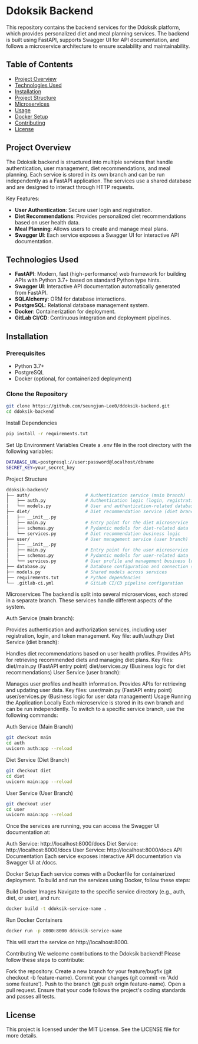 # Ddoksik Backend

This repository contains the backend services for the Ddoksik platform, which provides personalized diet and meal planning services. The backend is built using FastAPI, supports Swagger UI for API documentation, and follows a microservice architecture to ensure scalability and maintainability.

## Table of Contents

- [Project Overview](#project-overview)
- [Technologies Used](#technologies-used)
- [Installation](#installation)
- [Project Structure](#project-structure)
- [Microservices](#microservices)
- [Usage](#usage)
- [Docker Setup](#docker-setup)
- [Contributing](#contributing)
- [License](#license)

## Project Overview

The Ddoksik backend is structured into multiple services that handle authentication, user management, diet recommendations, and meal planning. Each service is stored in its own branch and can be run independently as a FastAPI application. The services use a shared database and are designed to interact through HTTP requests.

Key Features:
- **User Authentication**: Secure user login and registration.
- **Diet Recommendations**: Provides personalized diet recommendations based on user health data.
- **Meal Planning**: Allows users to create and manage meal plans.
- **Swagger UI**: Each service exposes a Swagger UI for interactive API documentation.

## Technologies Used

- **FastAPI**: Modern, fast (high-performance) web framework for building APIs with Python 3.7+ based on standard Python type hints.
- **Swagger UI**: Interactive API documentation automatically generated from FastAPI.
- **SQLAlchemy**: ORM for database interactions.
- **PostgreSQL**: Relational database management system.
- **Docker**: Containerization for deployment.
- **GitLab CI/CD**: Continuous integration and deployment pipelines.

## Installation

### Prerequisites

- Python 3.7+
- PostgreSQL
- Docker (optional, for containerized deployment)

### Clone the Repository

```bash
git clone https://github.com/seungjun-Lee0/ddoksik-backend.git
cd ddoksik-backend
```

Install Dependencies
```bash
pip install -r requirements.txt
```
Set Up Environment Variables
Create a .env file in the root directory with the following variables:

```bash
DATABASE_URL=postgresql://user:password@localhost/dbname
SECRET_KEY=your_secret_key
```
Project Structure
```bash
ddoksik-backend/
├── auth/                     # Authentication service (main branch)
│   ├── auth.py               # Authentication logic (login, registration)
│   └── models.py             # User and authentication-related database models
├── diet/                     # Diet recommendation service (diet branch)
│   ├── __init__.py
│   ├── main.py               # Entry point for the diet microservice
│   ├── schemas.py            # Pydantic models for diet-related data
│   └── services.py           # Diet recommendation business logic
├── user/                     # User management service (user branch)
│   ├── __init__.py
│   ├── main.py               # Entry point for the user microservice
│   ├── schemas.py            # Pydantic models for user-related data
│   └── services.py           # User profile and management business logic
├── database.py               # Database configuration and connection setup
├── models.py                 # Shared models across services
├── requirements.txt          # Python dependencies
└── .gitlab-ci.yml            # GitLab CI/CD pipeline configuration
```
Microservices
The backend is split into several microservices, each stored in a separate branch. These services handle different aspects of the system.

Auth Service (main branch):

Provides authentication and authorization services, including user registration, login, and token management.
Key file: auth/auth.py
Diet Service (diet branch):

Handles diet recommendations based on user health profiles.
Provides APIs for retrieving recommended diets and managing diet plans.
Key files:
diet/main.py (FastAPI entry point)
diet/services.py (Business logic for diet recommendations)
User Service (user branch):

Manages user profiles and health information.
Provides APIs for retrieving and updating user data.
Key files:
user/main.py (FastAPI entry point)
user/services.py (Business logic for user data management)
Usage
Running the Application Locally
Each microservice is stored in its own branch and can be run independently. To switch to a specific service branch, use the following commands:

Auth Service (Main Branch)
```bash
git checkout main
cd auth
uvicorn auth:app --reload
```
Diet Service (Diet Branch)
```bash
git checkout diet
cd diet
uvicorn main:app --reload
```
User Service (User Branch)
```bash
git checkout user
cd user
uvicorn main:app --reload
```
Once the services are running, you can access the Swagger UI documentation at:

Auth Service: http://localhost:8000/docs
Diet Service: http://localhost:8000/docs
User Service: http://localhost:8000/docs
API Documentation
Each service exposes interactive API documentation via Swagger UI at /docs.

Docker Setup
Each service comes with a Dockerfile for containerized deployment. To build and run the services using Docker, follow these steps:

Build Docker Images
Navigate to the specific service directory (e.g., auth, diet, or user), and run:

```bash
docker build -t ddoksik-service-name .
```
Run Docker Containers
```bash
docker run -p 8000:8000 ddoksik-service-name
```
This will start the service on http://localhost:8000.

Contributing
We welcome contributions to the Ddoksik backend! Please follow these steps to contribute:

Fork the repository.
Create a new branch for your feature/bugfix (git checkout -b feature-name).
Commit your changes (git commit -m 'Add some feature').
Push to the branch (git push origin feature-name).
Open a pull request.
Ensure that your code follows the project's coding standards and passes all tests.

## License
This project is licensed under the MIT License. See the LICENSE file for more details.
